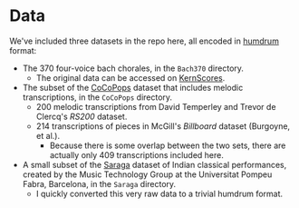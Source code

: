 # Data

We've included three datasets in the repo here, all encoded in [humdrum](humdrum.org) format:

+ The 370 four-voice bach chorales, in the `Bach370` directory.
  + The original data can be accessed on [KernScores](https://kern.humdrum.org/cgi-bin/ksbrowse?l=371chorales).
+ The subset of the [CoCoPops](https://github.com/Computational-Cognitive-Musicology-Lab/CoCoPops) dataset that includes melodic transcriptions, in the `CoCoPops` directory.
  + 200 melodic transcriptions from David Temperley and Trevor de Clercq's *RS200* dataset.
  + 214 transcriptions of pieces in McGill's *Billboard* dataset (Burgoyne, et al.).
    + Because there is some overlap between the two sets, there are actually only 409 transcriptions included here.
+ A small subset of the [Saraga](https://mtg.github.io/saraga/) dataset of Indian classical performances, created by the Music Technology Group at the Universitat Pompeu Fabra, Barcelona, in the `Saraga` directory.
  + I quickly converted this very raw data to a trivial humdrum format.
